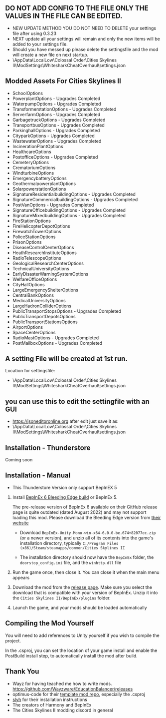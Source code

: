 ## DO NOT ADD CONFIG TO THE FILE ONLY THE VALUES IN THE FILE CAN BE EDITED.
* NEW UPDATE METHOD YOU DO NOT NEED TO DELETE your settings file after using 0.3.23
* NEXT update all your settings will remain and only the new items will be added to your settings file.
* Should you have messed up please delete the settingsfile and the mod will create a new file on next startup.
* \AppData\LocalLow\Colossal Order\Cities Skylines II\ModSettings\WhitesharkCheatOverhaul\settings.json

## Modded Assets For Cities Skylines II
* SchoolOptions
* PowerplantOptions - Upgrades Completed 
* WaterpumpOptions - Upgrades Completed 
* TransformerstationOptions - Upgrades Completed 
* ServerfarmOptions - Upgrades Completed 
* GarbagetruckOptions - Upgrades Completed 
* TransportbusOptions - Upgrades Completed 
* ParkinghallOptions - Upgrades Completed 
* CityparkOptions - Upgrades Completed 
* WastewaterOptions - Upgrades Completed 
* IncinerationPlantOptions
* HealthcareOptions
* PostofficeOptions - Upgrades Completed 
* CemeteryOptions
* CrematoriumOptions
* WindturbineOptions
* EmergencybatteryOptions
* GeothermalpowerplantOptions
* SolarpowerstationOptions
* SignatureResidentialbuildingOptions - Upgrades Completed 
* SignatureCommercialbuildingOptions - Upgrades Completed 
* PostVanOptions - Upgrades Completed 
* SignatureOfficebuildingOptions - Upgrades Completed 
* SignatureMixedbuildingOptions - Upgrades Completed 
* FireStationOptions
* FireHelicopterDepotOptions
* FirewatchTowerOptions
* PoliceStationOptions
* PrisonOptions
* DiseaseControlCenterOptions
* HeathResearchInstituteOptions
* RadioTelescopeOptions
* GeologicalResearchCenterOptions
* TechnicalUniversityOptions
* EarlyDisasterWarningSystemOptions
* WelfareOfficeOptions
* CityHallOptions
* LargeEmergencyShelterOptions
* CentralBankOptions
* MedicalUniversityOptions
* LargeHadronColliderOptions
* PublicTransportStopsOptions - Upgrades Completed 
* PublicTransportDepotsOptions
* PublicTransportStationsOptions
* AirportOptions
* SpaceCenterOptions
* RadioMastOptions - Upgrades Completed 
* PostMailboxOptions - Upgrades Completed 

## A setting File will be created at 1st run.
Location for settingsfile:
* \AppData\LocalLow\Colossal Order\Cities Skylines II\ModSettings\WhitesharkCheatOverhaul\settings.json
## you can use this to edit the settingfile with an GUI 
* https://jsoneditoronline.org
after edit just save it as:
* \AppData\LocalLow\Colossal Order\Cities Skylines II\ModSettings\WhitesharkCheatOverhaul\settings.json
## Installation - Thunderstore
Coming soon

## Installation - Manual
* This Thunderstore Version only support BepInEX 5

1. Install [BepInEx 6 Bleeding Edge build](https://builds.bepinex.dev/projects/bepinex_be) or BepInEx 5. 

   The pre-release version of BepInEx 6 available on their GitHub release page is quite outdated (dated August 2022) and may not support loading this mod. Please download the Bleeding Edge version from [their website](https://builds.bepinex.dev/projects/bepinex_be)

   * Download `BepInEx-Unity.Mono-win-x64-6.0.0-be.674+82077ec.zip` (or a newer version), and unzip all of its contents into the game's installation directory, typically `C:/Program Files (x86)/Steam/steamapps/common/Cities Skylines II`

   * The installation directory should now have the `BepInEx` folder, the `doorstop_config.ini` file, and the `winhttp.dll` file

2. Run the game once, then close it. You can close it when the main menu appears

3. Download the mod from the [release page](https://github.com/whiteshark-1975/WhitesharkCheatOverhaul). Make sure you select the download that is compatible with your version of BepInEx. Unzip it into the `Cities Skylines II/BepInEx/plugins` folder.

4. Launch the game, and your mods should be loaded automatically

## Compiling the Mod Yourself
You will need to add references to Unity yourself if you wish to compile the project.

In the .csproj, you can set the location of your game install and enable the PostBuild install step, to automatically install the mod after build.

## Thank You
* Wayz for having teached me how to write mods. https://github.com/Wayzware/EducationBalancer/releases
* optimus-code for their [template mod repo](https://github.com/optimus-code/Cities2Modding/tree/main), especially the .csproj
* [slyh](https://github.com/slyh) for their installation instructions
* The creators of Harmony and BepInEx
* The Cities Skylines II modding discord in general
